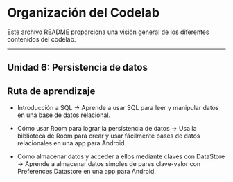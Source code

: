 Organización del Codelab
==================================

Este archivo README proporciona una visión general de los diferentes contenidos del codelab. 

-------------

## Unidad 6: Persistencia de datos

Ruta de aprendizaje
--------------

- Introducción a SQL ->
Aprende a usar SQL para leer y manipular datos en una base de datos relacional.

- Cómo usar Room para lograr la persistencia de datos ->
Usa la biblioteca de Room para crear y usar fácilmente bases de datos relacionales en una app para Android.

- Cómo almacenar datos y acceder a ellos mediante claves con DataStore ->
Aprende a almacenar datos simples de pares clave-valor con Preferences Datastore en una app para Android.

